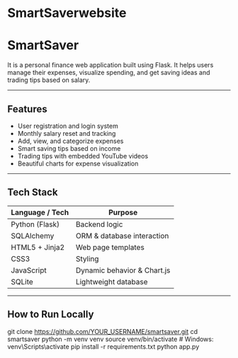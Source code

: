 # SmartSaverwebsite
# SmartSaver

It is a personal finance web application built using Flask. It helps users manage their expenses, visualize spending, and get saving ideas and trading tips based on salary.

---

## Features

- User registration and login system
- Monthly salary reset and tracking
- Add, view, and categorize expenses
- Smart saving tips based on income
- Trading tips with embedded YouTube videos
- Beautiful charts for expense visualization

---

## Tech Stack

| Language / Tech      | Purpose                           |
| -------------------- | --------------------------------- |
| Python (Flask)       | Backend logic                     |
| SQLAlchemy           | ORM & database interaction        |
| HTML5 + Jinja2       | Web page templates                |
| CSS3                 | Styling                           |
| JavaScript           | Dynamic behavior & Chart.js       |
| SQLite               | Lightweight database              |

---

## How to Run Locally


git clone https://github.com/YOUR_USERNAME/smartsaver.git
cd smartsaver
python -m venv venv
source venv/bin/activate  # Windows: venv\Scripts\activate
pip install -r requirements.txt
python app.py
